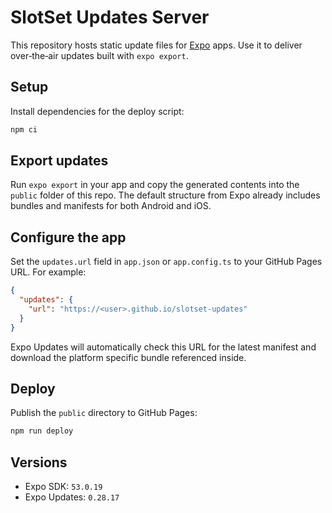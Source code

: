 # SlotSet Updates Server

This repository hosts static update files for [Expo](https://expo.dev/) apps. Use it to deliver over‑the‑air updates built with `expo export`.

## Setup

Install dependencies for the deploy script:

```bash
npm ci
```

## Export updates

Run `expo export` in your app and copy the generated contents into the `public` folder of this repo. The default structure from Expo already includes bundles and manifests for both Android and iOS.

## Configure the app

Set the `updates.url` field in `app.json` or `app.config.ts` to your GitHub Pages URL. For example:

```json
{
  "updates": {
    "url": "https://<user>.github.io/slotset-updates"
  }
}
```

Expo Updates will automatically check this URL for the latest manifest and download the platform specific bundle referenced inside.

## Deploy

Publish the `public` directory to GitHub Pages:

```bash
npm run deploy
```

## Versions

- Expo SDK: `53.0.19`
- Expo Updates: `0.28.17`
